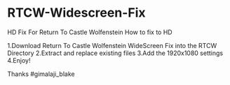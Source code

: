 # RTCW-Widescreen-Fix
HD Fix For Return To Castle Wolfenstein
How to fix to HD

1.Download Return To Castle Wolfenstein WideScreen Fix into the RTCW Directory
2.Extract and replace existing files
3.Add the 1920x1080 settings 
4.Enjoy!

Thanks
#gimalaji_blake
